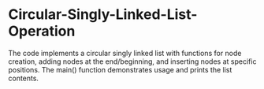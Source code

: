 # Circular-Singly-Linked-List-Operation
The code implements a circular singly linked list with functions for node creation, adding nodes at the end/beginning, and inserting nodes at specific positions. The main() function demonstrates usage and prints the list contents.
